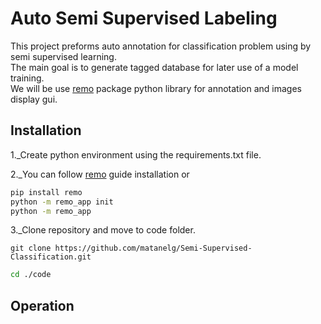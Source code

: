# Auto Semi Supervised Labeling

This project preforms auto annotation for classification problem using by semi supervised learning.<br />
The main goal is to generate tagged database for later use of a model training.<br />
We will be use [remo](https://remo.ai/docs/) package python library for annotation and images display gui.<br />

## Installation

1._Create python environment using the requirements.txt file.<br />

2._You can follow [remo](https://remo.ai/docs/) guide installation or<br />
```bash
pip install remo
python -m remo_app init
python -m remo_app
```
3._Clone repository and move to code folder.
```git
git clone https://github.com/matanelg/Semi-Supervised-Classification.git
``` 
```bash
cd ./code
```

## Operation



